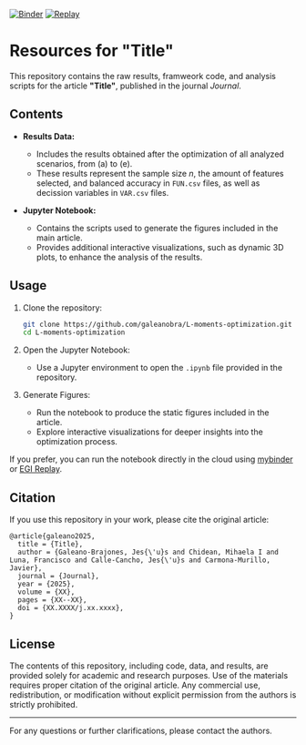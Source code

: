 [![Binder](https://mybinder.org/badge_logo.svg)](https://mybinder.org/v2/gh/galeanobra/L-moments-optimization/v0.1.0?urlpath=lab/tree/plots.ipynb) [![Replay](https://img.shields.io/badge/launch-EGI%20Replay-F5A252.svg)](https://replay.notebooks.egi.eu/v2/gh/galeanobra/L-moments-optimization/v0.1.0?urlpath=lab/tree/plots.ipynb)

# Resources for "Title"

This repository contains the raw results, framweork code, and analysis scripts for the article **"Title"**, published in the journal *Journal*.

## Contents

- **Results Data:** 
  - Includes the results obtained after the optimization of all analyzed scenarios, from (a) to (e).
  - These results represent the sample size *n*, the amount of features selected, and balanced accuracy in `FUN.csv` files, as well as decission variables in `VAR.csv` files.

- **Jupyter Notebook:**
  - Contains the scripts used to generate the figures included in the main article.
  - Provides additional interactive visualizations, such as dynamic 3D plots, to enhance the analysis of the results.

## Usage

1. Clone the repository:
   ```bash
   git clone https://github.com/galeanobra/L-moments-optimization.git
   cd L-moments-optimization
   ```

2. Open the Jupyter Notebook:
   - Use a Jupyter environment to open the `.ipynb` file provided in the repository.

3. Generate Figures:
   - Run the notebook to produce the static figures included in the article.
   - Explore interactive visualizations for deeper insights into the optimization process.

If you prefer, you can run the notebook directly in the cloud using [mybinder](https://mybinder.org/v2/gh/galeanobra/L-moments-optimization/v0.1.0?urlpath=lab/tree/plots.ipynb) or [EGI Replay](https://replay.notebooks.egi.eu/v2/gh/galeanobra/L-moments-optimization/v0.1.0?urlpath=lab/tree/plots.ipynb).

## Citation

If you use this repository in your work, please cite the original article:

```
@article{galeano2025,
  title = {Title},
  author = {Galeano-Brajones, Jes{\'u}s and Chidean, Mihaela I and Luna, Francisco and Calle-Cancho, Jes{\'u}s and Carmona-Murillo, Javier},
  journal = {Journal},
  year = {2025},
  volume = {XX},
  pages = {XX--XX},
  doi = {XX.XXXX/j.xx.xxxx},
}
```

## License

The contents of this repository, including code, data, and results, are provided solely for academic and research purposes. Use of the materials requires proper citation of the original article. Any commercial use, redistribution, or modification without explicit permission from the authors is strictly prohibited.

---
For any questions or further clarifications, please contact the authors.